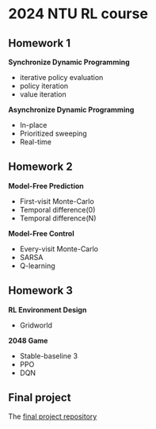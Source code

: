 # 2024 NTU RL course 
## Homework 1
**Synchronize Dynamic Programming**
* iterative policy evaluation
* policy iteration
* value iteration
  
**Asynchronize Dynamic Programming**
* In-place
* Prioritized sweeping
* Real-time
  
## Homework 2
**Model-Free Prediction**
* First-visit Monte-Carlo 
* Temporal difference(0) 
* Temporal difference(N)
  
**Model-Free Control**
* Every-visit Monte-Carlo
* SARSA
* Q-learning

## Homework 3
**RL Environment Design**
* Gridworld
  
**2048 Game**  
* Stable-baseline 3
* PPO
* DQN



## Final project
The [final project repository](https://github.com/TigerWuu/IsaacLab)
